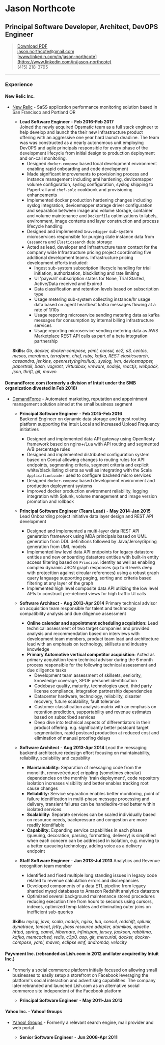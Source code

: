 # Jason Northcote
## Principal Software Developer, Architect, DevOPS Engineer

> [Download PDF](resume.pdf)  
> [jason.northcote@gmail.com](jason.northcote@gmail.com)  
> [www.linkedin.com/in/jason-northcote](https://www.linkedin.com/in/jason-northcote)  
> (415) 218-3795  

------

### Experience

#### New Relic Inc.

* [New Relic](https://newrelic.com/) - SaSS application performance monitoring solution based in San Francisco and Portland OR

  * **Lead Software Engineer** - __Feb 2016-Feb 2017__  
  Joined the newly acquired Opsmatic team as a full stack engineer to help develop and launch the their new Infrastructure product offering with an aggressive one year hard launch deadline.  The team was was constructed as a nearly autonomous unit employing DevOPS and agile principals responsible for every phase of the development lifecycle from initial design to production deployment and on-call monitoring.  
    * Designed `docker-compose` based local development environment enabling rapid onboarding and code development
    * Made significant improvements to provisioning process and instance management including ami hardening, devicemapper volume configuration, syslog configuration, syslog shipping to Papertrail and `chef-solo` cookbook and provisioning enhancements
    * Implemented docker production hardening changes including syslog integration, devicemapper storage driver configuration and separation between image and volume storage, container and volume maintenance and `Dockerfile` optimizations to labels, environment, image contents and layer construction and process lifecycle handling
    * Designed and implemented `Gravedigger` sub-system microservices responsible for purging stale instance data from `Cassandra` and `Elasticsearch` data storage
    * Acted as lead, developer and Infrastructure team contact for the company wide Infrastructure pricing project coordinating five additional development teams.  Infrastructure pricing development efforts included:
      * Ingest sub-system subscription lifecycle handling for trial initiation, authorization, blacklisting and rate limiting
      * UI 'paywall' subscription states for None, Trial Started, Active/Data received and Expired
      * Data classification and retention levels based on subscription type
      * Usage metering sub-system collecting instance/hr usage data based on agent heartbeat kafka messages flowing at a rate of 1/10s
      * Usage reporting microservice sending metering data as kafka messages for consumption by internal billing infrastructure services
      * Usage reporting microservice sending metering data as AWS Marketplace REST API calls as part of a beta integration partnership

  **Skills:** _Go, docker, docker-compose, yaml, consul, ec2, s3, centos, mesos, marathon, terraform, chef, ruby, kafka, REST elasticsearch, cassandra, jenkins, openresty(nginx/lua), syslog, lvm, devicemapper, papertrail, bash, vagrant, virtualbox, vmware, nodejs, reactjs, webpack, json, thrift, git, maven_
      

#### DemandForce.com (formerly a division of Intuit under the SMB organization divested in Feb 2016)

* [DemandForce](http://www.demandforce.com/) - Automated marketing, reputation and appointment management solution aimed at the small business segment

  * **Principal Software Engineer** - __Feb 2015-Feb 2016__  
  Backend Engineer on dynamic data storage and ingest routing platform supporting the Intuit Local and Increased Upload Frequency initiatives
    * Designed and implemented data API gateway using OpenResty framework based on nginx+/Lua with API routing and segmented A/B percentage rules
    * Designed and implemented distributed configuration system based on Consul allowing changes to routing rules for API endpoints, segmenting criteria, segment criteria and explicit white/black listing clients as well as integrating with the Scala `ApplicationLoader` used to configure backend micro services
    * Designed `docker-compose` based development environment and production deployment systems
    * Improved docker production environment reliability, logging integration with Splunk, volume management and image version promotion and rollback

  * **Principal Software Engineer (Team Lead)** - __May 2014-Jan 2015__  
  Lead Onboarding project initiative data layer design and REST API development
    * Designed and implemented a multi-layer data REST API generation framework using MDA principals based on UML generation from DDL definitions followed by Java/Jersey/Spring generation from UML models
    * Implemented low level data API endpoints for legacy datastore entities and new onboarding datastore entities with built-in entity access filtering based on `Principal` identity as well as enabling complex dynamic JSON graph responses (up to 6 levels deep with protecttion against circular references) using a robust graph query language supporting paging, sorting and criteria based filtering at any layer of the graph
    * Implemented high level composite data API utilizing the low level APIs to construct pre-defined views for high traffic UI calls  

  * **Software Architect** - __Aug 2013-Apr 2014__
  Primary technical advisor on acquisition team responsible for talent and technology compatibility analysis and due diligence assessment
    * **Online calendar and appointment scheduling acquisition:** Lead technical assessment of two target companies and provided analysis and recommendation based on interviews with development team members, product team lead and architecture lead with an emphasis on technology, skillsets and industry knowledge
    * **Primary Automotive vertical competitor acquisition:** Acted as primary acquisition team technical advisor during the 6 month process responsible for the following technical assessment and due diligence tasks
      * Development team assessment of skillsets, seniority, knowledge coverage, SPOF personel identification
      * Codebase quality, maturity, technologies used, third party license compliance, integration partnership dependencies
      * Datacenter hardware, technology, reliability, disaster recovery, future scalability, fault tolerance
      * Customer classification analysis matrix with an emphasis on retention prediction, supportability and revenue estimates based on subscribed services
      * Deep dive into technical aspects of differentiators in their product offering. e.g. significantly better postcard target segmentation, rapid postcard production at reduced cost and elimination of manual proofing delays 
      
  * **Software Architect** - __Aug 2013-Apr 2014__
  Lead the messaging backend architecture redesign effort focusing on maintainability, reliability, scalability and capability
    * **Maintainability:** Separation of messaging code from the monolith, remove(reduce) crippling (sometimes circular) dependencies on the monthly 'train deployment', code repository isolation increases visibility and better enables tracking root cause changes
    * **Reliability:** Service separation enables better monitoring, point of failure identification in multi-phase message processing and delivery, transient failures can be handled/re-tried better within isolated services
    * **Scalability:** Separate services can be scaled individually based on resource needs, backpressure and congestion are more readily identifiable
    * **Capability:** Expanding service capabilities in each phase (queuing, decoration, parsing, formatting, delivery) is simplified when each concern can be addressed in isolation, e.g. moving to a better queueing technology, adding voice as a delivery endpoint
    
  * **Staff Software Engineer** - __Jan 2013-Jul 2013__
  Analytics and Revenue recognition team member
    * Identified and fixed multiple long standing issues in legacy code related to revenue calculation errors and discrepancies
    * Developed components of a data ETL pipeline from legacy sharded mysql databases to Amazon Redshift analytics datastore
    * Optimized several background maintenance stored procedures reducing execution time from hours to seconds using cursors, indexes, optimized temp tables and eliminating outer joins on inefficient sub-queries
    
  **Skills:** _mysql, java, scala, nodejs, nginx, lua, consul, redshift, splunk, dynatrace, tomcat, jetty, jboss resource adapter, atomikos, apache httpd, spring, camel, hibernate, infinispan, jersey, jackson, rabbitmq, kafka, memcached, redis, c3p0, aop, git, mercurial, docker, docker-compose, yaml, maven, eclipse emf, andromda, velocity_

#### Payvment Inc. (rebranded as Lish.com in 2012 and later acquired by Intuit Inc.)

* Formerly a social commerce platform initially focused on allowing small businesses to easily setup a storefront on Facebook leveraging the platform's social interaction and advertising capabilities.  The company later rebranded and launched Lish.com as an alternative social commerce site independent of the Facebook platform

  * **Principal Software Engineer** - __May 2011-Jan 2013__

#### Yahoo Inc. - Yahoo! Groups

* [Yahoo! Groups](https://groups.yahoo.com/neo) - Formerly a relevant search engine, mail provider and web portal

  * **Senior Software Engineer** - __Jun 2008-Apr 2011__
